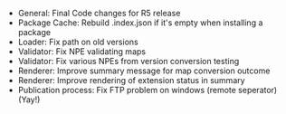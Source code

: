* General: Final Code changes for R5 release 
* Package Cache: Rebuild .index.json if it's empty when installing a package
* Loader: Fix path on old versions
* Validator: Fix NPE validating maps
* Validator: Fix various NPEs from version conversion testing
* Renderer: Improve summary message for map conversion outcome
* Renderer: Improve rendering of extension status in summary
* Publication process: Fix FTP problem on windows (remote seperator) (Yay!)
